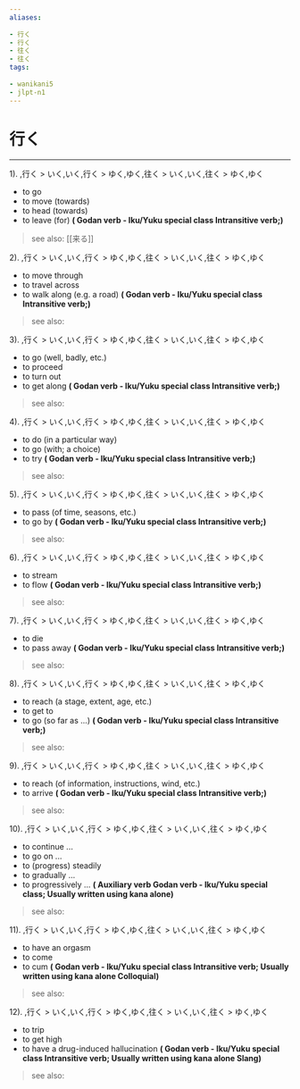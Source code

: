 ```yaml
---
aliases:
    
- 行く
- 行く
- 往く
- 往く
tags:
    
- wanikani5
- jlpt-n1
---
```


# 行く
---
1).
,行く > いく,いく,行く > ゆく,ゆく,往く > いく,いく,往く > ゆく,ゆく

- to go
- to move (towards)
- to head (towards)
- to leave (for)
**( Godan verb - Iku/Yuku special class Intransitive verb;)**
> see also:  [[来る]]
            
2).
,行く > いく,いく,行く > ゆく,ゆく,往く > いく,いく,往く > ゆく,ゆく

- to move through
- to travel across
- to walk along (e.g. a road)
**( Godan verb - Iku/Yuku special class Intransitive verb;)**
> see also: 
            
3).
,行く > いく,いく,行く > ゆく,ゆく,往く > いく,いく,往く > ゆく,ゆく

- to go (well, badly, etc.)
- to proceed
- to turn out
- to get along
**( Godan verb - Iku/Yuku special class Intransitive verb;)**
> see also: 
            
4).
,行く > いく,いく,行く > ゆく,ゆく,往く > いく,いく,往く > ゆく,ゆく

- to do (in a particular way)
- to go (with; a choice)
- to try
**( Godan verb - Iku/Yuku special class Intransitive verb;)**
> see also: 
            
5).
,行く > いく,いく,行く > ゆく,ゆく,往く > いく,いく,往く > ゆく,ゆく

- to pass (of time, seasons, etc.)
- to go by
**( Godan verb - Iku/Yuku special class Intransitive verb;)**
> see also: 
            
6).
,行く > いく,いく,行く > ゆく,ゆく,往く > いく,いく,往く > ゆく,ゆく

- to stream
- to flow
**( Godan verb - Iku/Yuku special class Intransitive verb;)**
> see also: 
            
7).
,行く > いく,いく,行く > ゆく,ゆく,往く > いく,いく,往く > ゆく,ゆく

- to die
- to pass away
**( Godan verb - Iku/Yuku special class Intransitive verb;)**
> see also: 
            
8).
,行く > いく,いく,行く > ゆく,ゆく,往く > いく,いく,往く > ゆく,ゆく

- to reach (a stage, extent, age, etc.)
- to get to
- to go (so far as ...)
**( Godan verb - Iku/Yuku special class Intransitive verb;)**
> see also: 
            
9).
,行く > いく,いく,行く > ゆく,ゆく,往く > いく,いく,往く > ゆく,ゆく

- to reach (of information, instructions, wind, etc.)
- to arrive
**( Godan verb - Iku/Yuku special class Intransitive verb;)**
> see also: 
            
10).
,行く > いく,いく,行く > ゆく,ゆく,往く > いく,いく,往く > ゆく,ゆく

- to continue ...
- to go on ...
- to (progress) steadily
- to gradually ...
- to progressively ...
**( Auxiliary verb Godan verb - Iku/Yuku special class; Usually written using kana alone)**
> see also: 
            
11).
,行く > いく,いく,行く > ゆく,ゆく,往く > いく,いく,往く > ゆく,ゆく

- to have an orgasm
- to come
- to cum
**( Godan verb - Iku/Yuku special class Intransitive verb; Usually written using kana alone Colloquial)**
> see also: 
            
12).
,行く > いく,いく,行く > ゆく,ゆく,往く > いく,いく,往く > ゆく,ゆく

- to trip
- to get high
- to have a drug-induced hallucination
**( Godan verb - Iku/Yuku special class Intransitive verb; Usually written using kana alone Slang)**
> see also: 
            